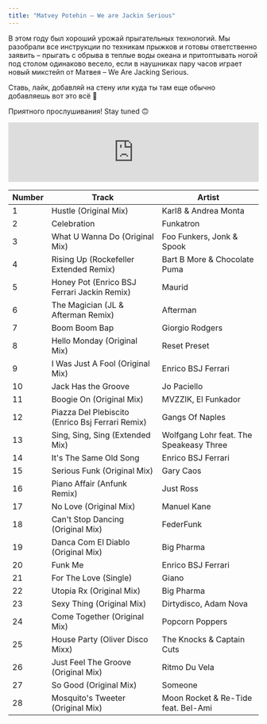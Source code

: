 ```yaml
---
title: "Matvey Potehin – We are Jackin Serious"
---
```


В этом году был хороший урожай прыгательных технологий. Мы разобрали все инструкции по техникам прыжков и готовы ответственно заявить – прыгать с обрыва в теплые воды океана и притоптывать ногой под столом одинаково весело, если в наушниках пару часов играет новый микстейп от Матвея – We Are Jacking Serious.

Ставь, лайк, добавляй на стену или куда ты там еще обычно добавляешь вот это всё 🙂

Приятного прослушивания! Stay tuned 🙃  


<iframe width="100%" height="120" src="https://www.mixcloud.com/widget/iframe/?hide_cover=1&light=1&feed=%2Flazybeat%2Fmatvey-potehin-we-are-jackin-serious%2F" frameborder="0" ></iframe>

Number | Track | Artist
--- | --- | ---
1 | Hustle (Original Mix) | Karl8 & Andrea Monta
2 | Celebration |  Funkatron
3 | What U Wanna Do (Original Mix) | Foo Funkers, Jonk & Spook
4 | Rising Up (Rockefeller Extended Remix) | Bart B More & Chocolate Puma
5 | Honey Pot (Enrico BSJ Ferrari Jackin Remix) | Maurid
6 | The Magician (JL & Afterman Remix) | Afterman
7 | Boom Boom Bap | Giorgio Rodgers
8 | Hello Monday (Original Mix) | Reset Preset
9 | I Was Just A Fool (Original Mix) | Enrico BSJ Ferrari
10 | Jack Has the Groove | Jo Paciello
11 | Boogie On (Original Mix) | MVZZIK, El Funkador
12 | Piazza Del Plebiscito (Enrico Bsj Ferrari Remix) | Gangs Of Naples
13 | Sing, Sing, Sing (Extended Mix) | Wolfgang Lohr feat. The Speakeasy Three
14 | It's The Same Old Song | Enrico BSJ Ferrari
15 | Serious Funk (Original Mix) | Gary Caos
16 | Piano Affair (Anfunk Remix) | Just Ross
17 | No Love (Original Mix) | Manuel Kane
18 | Can't Stop Dancing (Original Mix) | FederFunk
19 | Danca Com El Diablo (Original Mix) | Big Pharma
20 | Funk Me | Enrico BSJ Ferrari
21 | For The Love (Single) | Giano
22 |Utopia Rx (Original Mix) | Big Pharma
23 | Sexy Thing (Original Mix) | Dirtydisco, Adam Nova
24 |Come Together (Original Mix) | Popcorn Poppers
25 | House Party (Oliver Disco Mixx) | The Knocks & Captain Cuts
26 | Just Feel The Groove (Original Mix) | Ritmo Du Vela
27 | So Good (Original Mix) | Someone
28 | Mosquito's Tweeter (Original Mix) | Moon Rocket & Re-Tide feat. Bel-Ami
